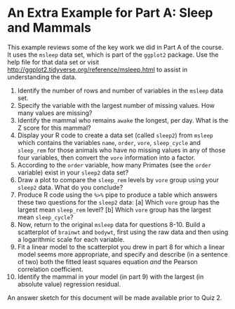 # An Extra Example for Part A: Sleep and Mammals

This example reviews some of the key work we did in Part A of the course. It uses the `msleep` data set, which is part of the `ggplot2` package. Use the help file for that data set or visit http://ggplot2.tidyverse.org/reference/msleep.html to assist in understanding the data.

1. Identify the number of rows and number of variables in the `msleep` data set.
2. Specify the variable with the largest number of missing values. How many values are missing?
3. Identify the mammal who remains `awake` the longest, per day. What is the Z score for this mammal?
4. Display your R code to create a data set (called `sleep2`) from `msleep` which contains the variables `name`, `order`, `vore`, `sleep_cycle` and `sleep_rem` for those animals who have no missing values in any of those four variables, then convert the `vore` information into a factor. 
5. According to the `order` variable, how many Primates (see the `order` variable) exist in your `sleep2` data set?
6. Draw a plot to compare the `sleep_rem` levels by `vore` group using your `sleep2` data. What do you conclude?
7. Produce R code using the `%>%` pipe to produce a table which answers these two questions for the `sleep2` data: [a] Which `vore` group has the largest mean `sleep_rem` level? [b] Which `vore` group has the largest mean `sleep_cycle`? 
8. Now, return to the original `msleep` data for questions 8-10. Build a scatterplot of `brainwt` and `bodywt`, first using the raw data and then using a logarithmic scale for each variable. 
9. Fit a linear model to the scatterplot you drew in part 8 for which a linear model seems more appropriate, and specify and describe (in a sentence of two) both the fitted least squares equation *and* the Pearson correlation coefficient.
10. Identify the mammal in your model (in part 9) with the largest (in absolute value) regression residual. 

An answer sketch for this document will be made available prior to Quiz 2.
